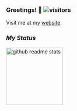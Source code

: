 ### Greetings! 👋  ![visitors](https://visitor-badge.glitch.me/badge?page_id=voldemortX.voldemortX)

Visit me at my [website](http://fengzhengyang.me).

### *My Status*

<p align="left"><a href="https://github.com/voldemortX?tab=repositories"><img src="https://github-readme-stats.vercel.app/api?username=voldemortX&count_private=true&show_icons=true&hide=issues" alt="github readme stats" height="156"/></a></p>
